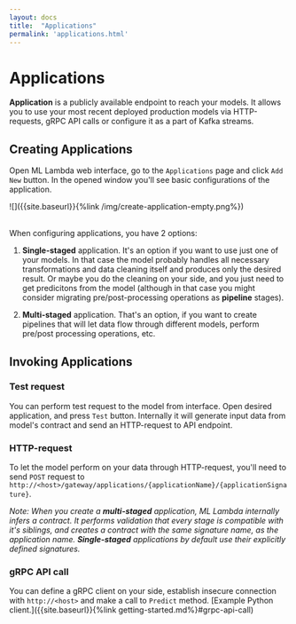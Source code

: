 ```yaml
---
layout: docs
title:  "Applications"
permalink: 'applications.html'
---
```


# Applications 

__Application__ is a publicly available endpoint to reach your models. It allows you to use your most recent deployed production models via HTTP-requests, gRPC API calls or configure it as a part of Kafka streams. 

## Creating Applications

Open ML Lambda web interface, go to the `Applications` page and click `Add New` button. In the opened window you'll see basic configurations of the application. 

![]({{site.baseurl}}{%link /img/create-application-empty.png%})

<br>
When configuring applications, you have 2 options:

1. __Single-staged__ application. It's an option if you want to use just one of your models. In that case the model probably handles all necessary transformations and data cleaning itself and produces only the desired result. Or maybe you do the cleaning on your side, and you just need to get predicitons from the model (although in that case you might consider migrating pre/post-processing operations as __pipeline__ stages). 

2. __Multi-staged__ application. That's an option, if you want to create pipelines that will let data flow through different models, perform pre/post processing operations, etc.

## Invoking Applications

### Test request

You can perform test request to the model from interface. Open desired application, and press `Test` button. Internally it will generate input data from model's contract and send an HTTP-request to API endpoint. 

### HTTP-request

To let the model perform on your data through HTTP-request, you'll need to send `POST` request to `http://<host>/gateway/applications/{applicationName}/{applicationSignature}`. 

_Note: When you create a __multi-staged__ application, ML Lambda internally infers a contract. It performs validation that every stage is compatible with it's siblings, and creates a contract with the same signature name, as the application name. __Single-staged__ applications by default use their explicitly defined signatures._

### gRPC API call

You can define a gRPC client on your side, establish insecure connection with `http://<host>` and make a call to `Predict` method. [Example Python client.]({{site.baseurl}}{%link getting-started.md%}#grpc-api-call)
